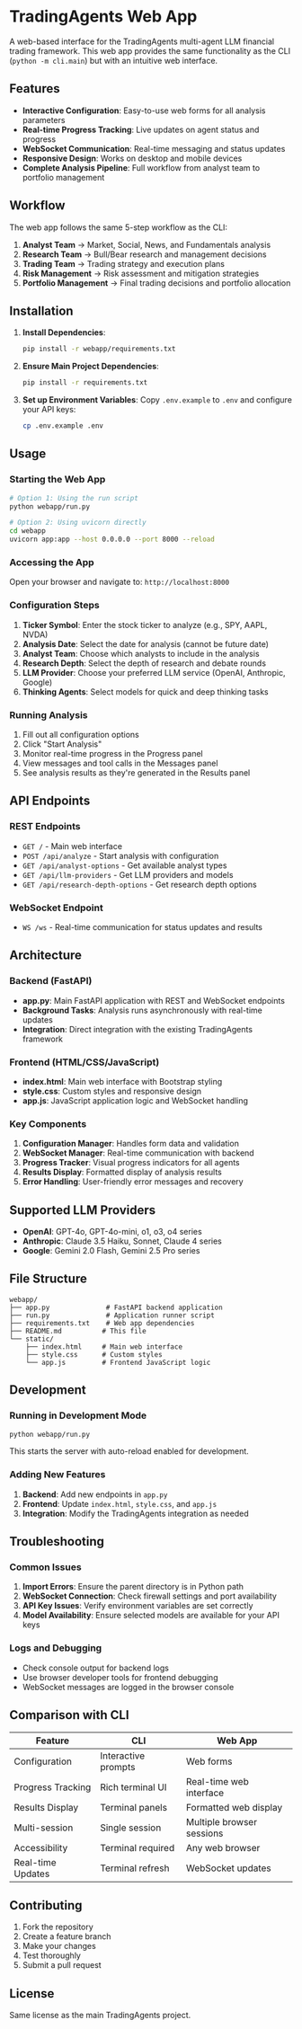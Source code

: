 # TradingAgents Web App

A web-based interface for the TradingAgents multi-agent LLM financial trading framework. This web app provides the same functionality as the CLI (`python -m cli.main`) but with an intuitive web interface.

## Features

- **Interactive Configuration**: Easy-to-use web forms for all analysis parameters
- **Real-time Progress Tracking**: Live updates on agent status and progress
- **WebSocket Communication**: Real-time messaging and status updates
- **Responsive Design**: Works on desktop and mobile devices
- **Complete Analysis Pipeline**: Full workflow from analyst team to portfolio management

## Workflow

The web app follows the same 5-step workflow as the CLI:

1. **Analyst Team** → Market, Social, News, and Fundamentals analysis
2. **Research Team** → Bull/Bear research and management decisions
3. **Trading Team** → Trading strategy and execution plans
4. **Risk Management** → Risk assessment and mitigation strategies
5. **Portfolio Management** → Final trading decisions and portfolio allocation

## Installation

1. **Install Dependencies**:
   ```bash
   pip install -r webapp/requirements.txt
   ```

2. **Ensure Main Project Dependencies**:
   ```bash
   pip install -r requirements.txt
   ```

3. **Set up Environment Variables**:
   Copy `.env.example` to `.env` and configure your API keys:
   ```bash
   cp .env.example .env
   ```

## Usage

### Starting the Web App

```bash
# Option 1: Using the run script
python webapp/run.py

# Option 2: Using uvicorn directly
cd webapp
uvicorn app:app --host 0.0.0.0 --port 8000 --reload
```

### Accessing the App

Open your browser and navigate to: `http://localhost:8000`

### Configuration Steps

1. **Ticker Symbol**: Enter the stock ticker to analyze (e.g., SPY, AAPL, NVDA)
2. **Analysis Date**: Select the date for analysis (cannot be future date)
3. **Analyst Team**: Choose which analysts to include in the analysis
4. **Research Depth**: Select the depth of research and debate rounds
5. **LLM Provider**: Choose your preferred LLM service (OpenAI, Anthropic, Google)
6. **Thinking Agents**: Select models for quick and deep thinking tasks

### Running Analysis

1. Fill out all configuration options
2. Click "Start Analysis"
3. Monitor real-time progress in the Progress panel
4. View messages and tool calls in the Messages panel
5. See analysis results as they're generated in the Results panel

## API Endpoints

### REST Endpoints

- `GET /` - Main web interface
- `POST /api/analyze` - Start analysis with configuration
- `GET /api/analyst-options` - Get available analyst types
- `GET /api/llm-providers` - Get LLM providers and models
- `GET /api/research-depth-options` - Get research depth options

### WebSocket Endpoint

- `WS /ws` - Real-time communication for status updates and results

## Architecture

### Backend (FastAPI)

- **app.py**: Main FastAPI application with REST and WebSocket endpoints
- **Background Tasks**: Analysis runs asynchronously with real-time updates
- **Integration**: Direct integration with the existing TradingAgents framework

### Frontend (HTML/CSS/JavaScript)

- **index.html**: Main web interface with Bootstrap styling
- **style.css**: Custom styles and responsive design
- **app.js**: JavaScript application logic and WebSocket handling

### Key Components

1. **Configuration Manager**: Handles form data and validation
2. **WebSocket Manager**: Real-time communication with backend
3. **Progress Tracker**: Visual progress indicators for all agents
4. **Results Display**: Formatted display of analysis results
5. **Error Handling**: User-friendly error messages and recovery

## Supported LLM Providers

- **OpenAI**: GPT-4o, GPT-4o-mini, o1, o3, o4 series
- **Anthropic**: Claude 3.5 Haiku, Sonnet, Claude 4 series
- **Google**: Gemini 2.0 Flash, Gemini 2.5 Pro series

## File Structure

```
webapp/
├── app.py              # FastAPI backend application
├── run.py              # Application runner script
├── requirements.txt    # Web app dependencies
├── README.md          # This file
└── static/
    ├── index.html     # Main web interface
    ├── style.css      # Custom styles
    └── app.js         # Frontend JavaScript logic
```

## Development

### Running in Development Mode

```bash
python webapp/run.py
```

This starts the server with auto-reload enabled for development.

### Adding New Features

1. **Backend**: Add new endpoints in `app.py`
2. **Frontend**: Update `index.html`, `style.css`, and `app.js`
3. **Integration**: Modify the TradingAgents integration as needed

## Troubleshooting

### Common Issues

1. **Import Errors**: Ensure the parent directory is in Python path
2. **WebSocket Connection**: Check firewall settings and port availability
3. **API Key Issues**: Verify environment variables are set correctly
4. **Model Availability**: Ensure selected models are available for your API keys

### Logs and Debugging

- Check console output for backend logs
- Use browser developer tools for frontend debugging
- WebSocket messages are logged in the browser console

## Comparison with CLI

| Feature | CLI | Web App |
|---------|-----|---------|
| Configuration | Interactive prompts | Web forms |
| Progress Tracking | Rich terminal UI | Real-time web interface |
| Results Display | Terminal panels | Formatted web display |
| Multi-session | Single session | Multiple browser sessions |
| Accessibility | Terminal required | Any web browser |
| Real-time Updates | Terminal refresh | WebSocket updates |

## Contributing

1. Fork the repository
2. Create a feature branch
3. Make your changes
4. Test thoroughly
5. Submit a pull request

## License

Same license as the main TradingAgents project.